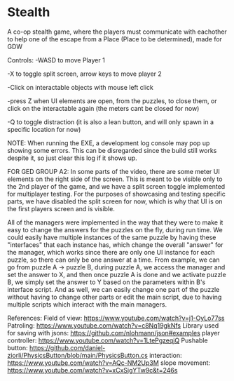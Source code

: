# Stealth
 
A co-op stealth game, where the players must communicate with eachother to help one of the escape from a Place (Place to be determined), made for GDW

Controls:
-WASD to move Player 1

-X to toggle split screen, arrow keys to move player 2

-Click on interactable objects with mouse left click

-press Z when UI elements are open, from the puzzles, to close them, or click on the interactable again (the meters cant be closed for now)

-Q to toggle distraction (it is also a lean button, and will only spawn in a specific location for now)

NOTE: When running the EXE, a development log console may pop up showing some errors.
This can be disregarded since the build still works despite it, so just clear this log if it shows up.

FOR GED GROUP A2:
In some parts of the video, there are some meter UI elements on the right side of the screen. This is meant to be visible only to the 2nd player of the game,
and we have a split screen toggle implemented for multiplayer testing. For the purposes of showcasing and testing specific parts, we have disabled the split
screen for now, which is why that UI is on the first players screen and is visible.

All of the managers were implemented in the way that they were to make it easy to change the answers for the puzzles on the fly, during run time. We could
easily have multiple instances of the same puzzle by having these "interfaces" that each instance has, which change the overall "answer" for the manager,
which works since there are only one UI instance for each puzzle, so there can only be one answer at a time. From example, we can go from puzzle A -> puzzle B,
during puzzle A, we access the manager and set the answer to X, and then once puzzle A is done and we activate puzzle B, we simply set the answer to Y based
on the parameters within B's interface script.
And as well, we can easily change one part of the puzzle without having to change other parts or edit the main script, due to having multiple scripts 
which interact with the main managers.

References:
Field of view: https://www.youtube.com/watch?v=j1-OyLo77ss
Patroling: https://www.youtube.com/watch?v=c8Nq19gkNfs
Library used for saving with jsons: https://github.com/nlohmann/json#examples
player controller: https://www.youtube.com/watch?v=1LtePgzeqjQ
Pushable button: https://github.com/daniel-ziorli/PhysicsButton/blob/main/PhysicsButton.cs
interaction: https://www.youtube.com/watch?v=AQc-NM2Up3M
slope movement: https://www.youtube.com/watch?v=xCxSjgYTw9c&t=246s

